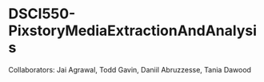 # DSCI550-PixstoryMediaExtractionAndAnalysis

Collaborators: Jai Agrawal, Todd Gavin, Daniil Abruzzesse, Tania Dawood
